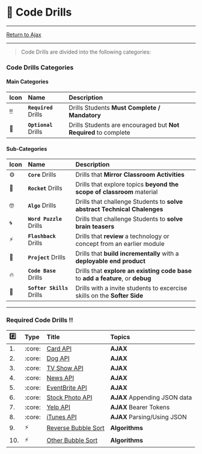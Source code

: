 # :dart: Code Drills

<hr> 

[Return to Ajax](../../../README.md#ajax)

<hr>

> Code Drills are divided into the following categories: 

### Code Drills Categories

#### **Main Categories**

| Icon | Name | Description |
|:--|:--|:--|
| :bangbang:  | **`Required`** Drills  | Drills Students **Must Complete / Mandatory** |
| :diamond_shape_with_a_dot_inside:  | **`Optional`** Drills  | Drills Students are encouraged but **Not Required** to complete |

#### **Sub-Categories**

| Icon | Name | Description |
|:--|:--|:--|
| :gear:  | **`Core`** Drills  | Drills that **Mirror Classroom Activities**|
| :rocket:  | **`Rocket`** Drills  | Drills that explore topics **beyond the scope of classroom** material  |
| :nerd_face: | **`Algo`** Drills  | Drills that challenge Students to **solve abstract Technical Chalenges** |
| :cyclone: | **`Word Puzzle`** Drills  | Drills that challenge Students to **solve brain teasers**  |
|  :zap: | **`Flashback`** Drills  | Drills that **review** a technology or concept from an earlier module  |
| :triangular_flag_on_post: | **`Project`** Drills  | Drills that **build incrementally** with a **deployable end product** |
| :fire:  | **`Code Base`** Drills  | Drills that **explore an existing code base** to **add a feature**, or **debug** |
| :radio_button: | **`Softer Skills`** Drills  | Drills with a invite students to excercise skills on the **Softer Side** |

<hr> 

### Required Code Drills :bangbang:

| :hash: | Type | Title | Topics|
| :-- | :-- | :-- |:-- |
| 1. | :core: | [Card API](./00-required-code-drills/01-core-card-api) |**AJAX**
| 2. | :core: | [Dog API](./00-required-code-drills/02-core-dog-api) | **AJAX**
| 3. | :core: | [TV Show API](./00-required-code-drills/03-core-tv-api) |**AJAX**
| 4. | :core: | [News API](./00-required-code-drills/04-core-news-api) |**AJAX**
| 5. | :core: | [EventBrite API](./00-required-code-drills/05-core-event-api) | **AJAX**
| 6. | :core: | [Stock Photo API](./00-required-code-drills/06-core-stock-photo-api) | **AJAX** Appending JSON data
| 7. | :core: | [Yelp API](./00-required-code-drills/07-core-yelp-api) | **AJAX** Bearer Tokens
| 8. | :core: | [iTunes API](./00-required-code-drills/08-core-itunes-api) | **AJAX** Parsing/Using JSON
| 9. | :zap: | [Reverse Bubble Sort](./00-required-code-drills/09-flash-bubble-sort-1) | **Algorithms**
| 10. | :zap: | [Other Bubble Sort](./00-required-code-drills/10-flash-bubble-sort-2) | **Algorithms**
